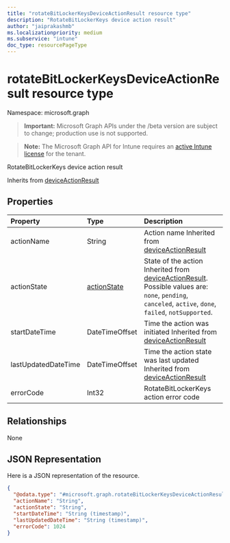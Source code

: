 ```yaml
---
title: "rotateBitLockerKeysDeviceActionResult resource type"
description: "RotateBitLockerKeys device action result"
author: "jaiprakashmb"
ms.localizationpriority: medium
ms.subservice: "intune"
doc_type: resourcePageType
---
```


# rotateBitLockerKeysDeviceActionResult resource type

Namespace: microsoft.graph
> **Important:** Microsoft Graph APIs under the /beta version are subject to change; production use is not supported.

> **Note:** The Microsoft Graph API for Intune requires an [active Intune license](https://go.microsoft.com/fwlink/?linkid=839381) for the tenant.


RotateBitLockerKeys device action result


Inherits from [deviceActionResult](../resources/intune-devices-deviceactionresult.md)

## Properties
|Property|Type|Description|
|:---|:---|:---|
|actionName|String|Action name Inherited from [deviceActionResult](../resources/intune-devices-deviceactionresult.md)|
|actionState|[actionState](../resources/intune-shared-actionstate.md)|State of the action Inherited from [deviceActionResult](../resources/intune-devices-deviceactionresult.md). Possible values are: `none`, `pending`, `canceled`, `active`, `done`, `failed`, `notSupported`.|
|startDateTime|DateTimeOffset|Time the action was initiated Inherited from [deviceActionResult](../resources/intune-devices-deviceactionresult.md)|
|lastUpdatedDateTime|DateTimeOffset|Time the action state was last updated Inherited from [deviceActionResult](../resources/intune-devices-deviceactionresult.md)|
|errorCode|Int32|RotateBitLockerKeys action error code|

## Relationships
None

## JSON Representation
Here is a JSON representation of the resource.
<!-- {
  "blockType": "resource",
  "@odata.type": "microsoft.graph.rotateBitLockerKeysDeviceActionResult"
}
-->
``` json
{
  "@odata.type": "#microsoft.graph.rotateBitLockerKeysDeviceActionResult",
  "actionName": "String",
  "actionState": "String",
  "startDateTime": "String (timestamp)",
  "lastUpdatedDateTime": "String (timestamp)",
  "errorCode": 1024
}
```
